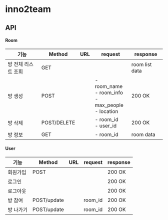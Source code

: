 # inno2team

## API

#### Room

| 기능                | Method      | URL | request                                                     | response       |
| ------------------- | ----------- | --- | ----------------------------------------------------------- | -------------- |
| 방 전체 리스트 조회 | GET         |     |                                                             | room list data |
| 방 생성             | POST        |     | - room_name<br/>- room_info<br/>- max_people<br/>- location | 200 OK         |
| 방 삭제             | POST/DELETE |     | - room_id<br/>- user_id                                     | 200 OK         |
| 방 정보             | GET         |     | - room_id                                                   | room data      |

#### User

| 기능      | Method      | URL | request | response |
| --------- | ----------- | --- | ------- | -------- |
| 회원가입  | POST        |     |         | 200 OK   |
| 로그인    |             |     |         | 200 OK   |
| 로그아웃  |             |     |         | 200 OK   |
| 방 참여   | POST/update |     | room_id | 200 OK   |
| 방 나가기 | POST/update |     | room_id | 200 OK   |
